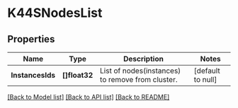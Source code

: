 # K44SNodesList

## Properties
Name | Type | Description | Notes
------------ | ------------- | ------------- | -------------
**InstancesIds** | **[]float32** | List of nodes(instances) to remove from cluster. | [default to null]

[[Back to Model list]](../README.md#documentation-for-models) [[Back to API list]](../README.md#documentation-for-api-endpoints) [[Back to README]](../README.md)


